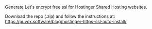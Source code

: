 Generate Let's encrypt free ssl for Hostinger Shared Hosting websites.

Download the repo (.zip) and follow the instructions at: <a href="https://puvox.software/blog/hostinger-https-ssl-auto-install/">https://puvox.software/blog/hostinger-https-ssl-auto-install/</a>